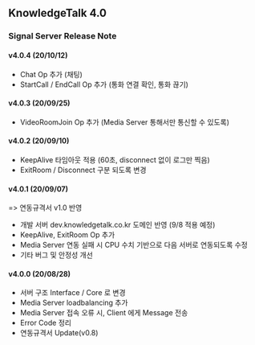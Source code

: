 ## KnowledgeTalk 4.0 
### Signal Server Release Note

#### v4.0.4 (20/10/12)
 - Chat Op 추가 (채팅)
 - StartCall / EndCall Op 추가 (통화 연결 확인, 통화 끊기)

#### v4.0.3 (20/09/25)
 - VideoRoomJoin Op 추가 (Media Server 통해서만 통신할 수 있도록)

#### v4.0.2 (20/09/10)
 - KeepAlive 타임아웃 적용 (60초, disconnect 없이 로그만 찍음)
 - ExitRoom / Disconnect 구분 되도록 변경

#### v4.0.1 (20/09/07)
 => 연동규격서 v1.0 반영
 - 개발 서버 dev.knowledgetalk.co.kr 도메인 반영 (9/8 적용 예정)
 - KeepAlive, ExitRoom Op 추가
 - Media Server 연동 실패 시 CPU 수치 기반으로 다음 서버로 연동되도록 수정  
 - 기타 버그 및 안정성 개선

#### v4.0.0 (20/08/28)
 - 서버 구조 Interface / Core 로 변경
 - Media Server loadbalancing 추가
 - Media Server 접속 오류 시, Client 에게 Message 전송
 - Error Code 정리
 - 연동규격서 Update(v0.8)
